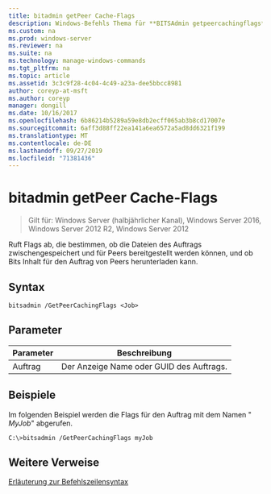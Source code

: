 ```yaml
---
title: bitadmin getPeer Cache-Flags
description: Windows-Befehls Thema für **BITSAdmin getpeercachingflags** -Ruft Flags ab, die bestimmen, ob die Dateien des Auftrags zwischengespeichert und für Peers bereitgestellt werden können, und ob Bits Inhalt für den Auftrag von Peers herunterladen kann.
ms.custom: na
ms.prod: windows-server
ms.reviewer: na
ms.suite: na
ms.technology: manage-windows-commands
ms.tgt_pltfrm: na
ms.topic: article
ms.assetid: 3c3c9f28-4c04-4c49-a23a-dee5bbcc8981
author: coreyp-at-msft
ms.author: coreyp
manager: dongill
ms.date: 10/16/2017
ms.openlocfilehash: 6b86214b5289a59e8db2ecff065ab3b8cd17007e
ms.sourcegitcommit: 6aff3d88ff22ea141a6ea6572a5ad8dd6321f199
ms.translationtype: MT
ms.contentlocale: de-DE
ms.lasthandoff: 09/27/2019
ms.locfileid: "71381436"
---
```

# <a name="bitsadmin-getpeercachingflags"></a>bitadmin getPeer Cache-Flags

>Gilt für: Windows Server (halbjährlicher Kanal), Windows Server 2016, Windows Server 2012 R2, Windows Server 2012

Ruft Flags ab, die bestimmen, ob die Dateien des Auftrags zwischengespeichert und für Peers bereitgestellt werden können, und ob Bits Inhalt für den Auftrag von Peers herunterladen kann.

## <a name="syntax"></a>Syntax

```
bitsadmin /GetPeerCachingFlags <Job> 
```

## <a name="parameters"></a>Parameter

|Parameter|Beschreibung|
|-------|--------|
|Auftrag|Der Anzeige Name oder GUID des Auftrags.|

## <a name="BKMK_examples"></a>Beispiele
Im folgenden Beispiel werden die Flags für den Auftrag mit dem Namen " *MyJob*" abgerufen.

```
C:\>bitsadmin /GetPeerCachingFlags myJob
```

## <a name="additional-references"></a>Weitere Verweise
[Erläuterung zur Befehlszeilensyntax](command-line-syntax-key.md)


